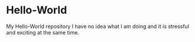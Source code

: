 # Hello-World
My Hello-World repository
I have no idea what I am doing and it is stressful and exciting at the same time.
